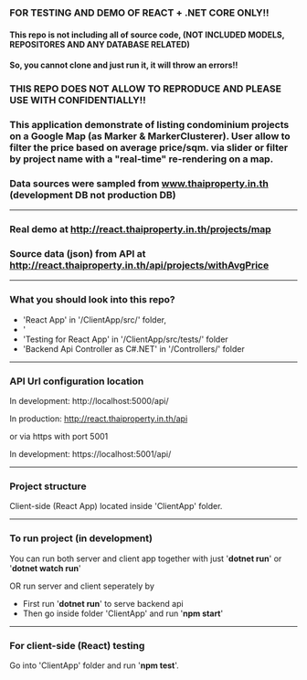### FOR TESTING AND DEMO OF REACT + .NET CORE ONLY!!
#### This repo is not including all of source code, (NOT INCLUDED MODELS, REPOSITORES AND ANY DATABASE RELATED)
#### So, you cannot clone and just run it, it will throw an errors!!

### THIS REPO DOES NOT ALLOW TO REPRODUCE AND PLEASE USE WITH CONFIDENTIALLY!!

### This application demonstrate of listing condominium projects on a Google Map (as Marker & MarkerClusterer). User allow to filter the price based on average price/sqm. via slider or filter by project name with a "**real-time**" re-rendering on a map.

### Data sources were sampled from www.thaiproperty.in.th (development DB not production DB)

---

### Real demo at http://react.thaiproperty.in.th/projects/map

### Source data (json) from API at http://react.thaiproperty.in.th/api/projects/withAvgPrice

---

### What you should look into this repo?

* 'React App' in '/ClientApp/src/' folder,
* '
* 'Testing for React App' in '/ClientApp/src/tests/' folder
* 'Backend Api Controller as C#.NET' in '/Controllers/' folder

---

### API Url configuration location

In development: http://localhost:5000/api/

In production: http://react.thaiproperty.in.th/api

or via https with port 5001

In development: https://localhost:5001/api/

---

### Project structure

Client-side (React App) located inside 'ClientApp' folder.

---

### To run project (in development)

You can run both server and client app together with just '**dotnet run**' or '**dotnet watch run**'

OR run server and client seperately by

* First run '**dotnet run**' to serve backend api
* Then go inside folder 'ClientApp' and run '**npm start**'

---

### For client-side (React) testing

Go into 'ClientApp' folder and run '**npm test**'.
